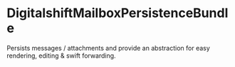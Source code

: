 DigitalshiftMailboxPersistenceBundle
====================================

Persists messages / attachments and provide an abstraction for easy rendering, editing & swift forwarding.
